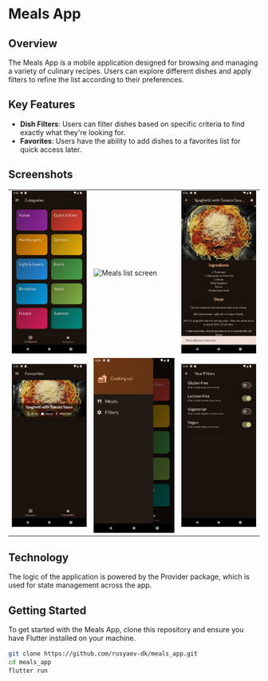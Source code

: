 # Meals App

## Overview
The Meals App is a mobile application designed for browsing and managing a variety of culinary recipes. Users can explore different dishes and apply filters to refine the list according to their preferences.

## Key Features
- **Dish Filters**: Users can filter dishes based on specific criteria to find exactly what they're looking for.
- **Favorites**: Users have the ability to add dishes to a favorites list for quick access later.

## Screenshots

<table>
  <tr>
    <td>
      <img src="/screenshots/main_menu_screen.png" alt="Main menu" title="Main menu" width="200"/>
    </td>
    <td>
      <img src="/screenshots/meals_list_screen.png" alt="Meals list screen" title="Meals list screen" width="200"/>
    </td>
     <td>
      <img src="/screenshots/meal_details_screen.png" alt="Meal details screen" title="Meal details screen" width="200"/>
    </td>
  </tr>
  <tr>
    <td>
      <img src="/screenshots/favourites_screen.png" alt="Favourites screen" title="Favourites screen" width="200"/>
    </td>
     <td>
      <img src="/screenshots/drawer.png" alt="Drawer" title="Drawer" width="200"/>
    </td>
     <td>
      <img src="/screenshots/filters_screen.png" alt="Filters Screen" title="Filters Screen" width="200"/>
    </td>
  </tr>
</table>


## Technology
The logic of the application is powered by the Provider package, which is used for state management across the app.

## Getting Started
To get started with the Meals App, clone this repository and ensure you have Flutter installed on your machine.

```bash
git clone https://github.com/rusyaev-dk/meals_app.git
cd meals_app
flutter run

